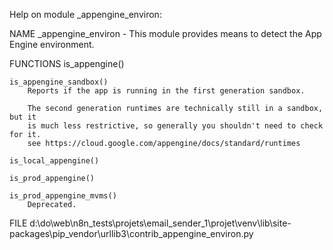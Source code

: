 Help on module _appengine_environ:

NAME
    _appengine_environ - This module provides means to detect the App Engine environment.

FUNCTIONS
    is_appengine()

    is_appengine_sandbox()
        Reports if the app is running in the first generation sandbox.

        The second generation runtimes are technically still in a sandbox, but it
        is much less restrictive, so generally you shouldn't need to check for it.
        see https://cloud.google.com/appengine/docs/standard/runtimes

    is_local_appengine()

    is_prod_appengine()

    is_prod_appengine_mvms()
        Deprecated.

FILE
    d:\do\web\n8n_tests\projets\email_sender_1\projet\venv\lib\site-packages\pip\_vendor\urllib3\contrib\_appengine_environ.py


